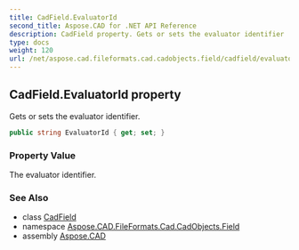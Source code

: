 ```yaml
---
title: CadField.EvaluatorId
second_title: Aspose.CAD for .NET API Reference
description: CadField property. Gets or sets the evaluator identifier
type: docs
weight: 120
url: /net/aspose.cad.fileformats.cad.cadobjects.field/cadfield/evaluatorid/
---
```

## CadField.EvaluatorId property

Gets or sets the evaluator identifier.

```csharp
public string EvaluatorId { get; set; }
```

### Property Value

The evaluator identifier.

### See Also

* class [CadField](../)
* namespace [Aspose.CAD.FileFormats.Cad.CadObjects.Field](../../cadfield/)
* assembly [Aspose.CAD](../../../)


